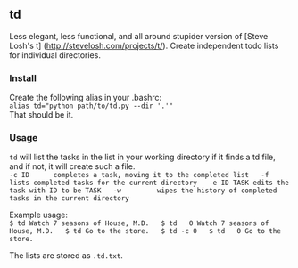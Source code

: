 ## td
Less elegant, less functional, and all around stupider version of [Steve Losh's t] (http://stevelosh.com/projects/t/). Create independent todo lists for individual directories.

### Install
Create the following alias in your .bashrc:  
`alias td="python path/to/td.py --dir '.'"`  
That should be it.

### Usage
`td` will list the tasks in the list in your working directory if it finds a td file, and if not, it will create such a file.  
`-c ID      completes a task, moving it to the completed list  
-f         lists completed tasks for the current directory  
-e ID TASK edits the task with ID to be TASK  
-w         wipes the history of completed tasks in the current directory`  

Example usage:  
`$ td Watch 7 seasons of House, M.D.  
$ td  
0 Watch 7 seasons of House, M.D.  
$ td Go to the store.  
$ td -c 0  
$ td  
0 Go to the store.`

The lists are stored as `.td.txt`.

